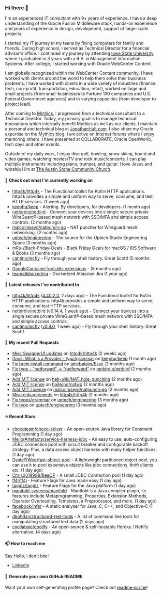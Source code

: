 ### Hi there 👋

I'm an experienced IT consultant with 9+ years of experience. I have a deep understanding of the Oracle Fusion Middleware stack, hands-on experience and years of experience in design, development, support of large-scale projects.

I started my IT journey in my teens by fixing computers for family and friends. During high school, I served as Technical Director for a financial advisor's office. I continued my journey by attending [Iowa State University](iastate.edu) where I graduated in 3 years with a B.S. in Management Information Systems. After college, I started working with Oracle WebCenter Content.

I am globally recognized within the WebCenter Content community. I have worked with clients around the world to help them solve their business problems. I have worked with clients in a wide variety of industries (finance, tech, non-profit, transportation, education, retail), worked on large and small projects (from small businesses to Fortune 100 companies and U.S. Federal Government agencies) and in varying capacities (from developer to project lead).

After coming to [Mythics](https://www.mythics.com/), I progressed from a technical consultant to a Technical Director. Today, my primary goal is to manage technical innovations which internally benefit Mythics as well as our clients. I maintain a personal and technical blog at [JonathanHult.com](https://jonathanhult.com). I also share my Oracle expertise on the [Mythics blog](https://www.mythics.com/about/blog/). I am active on Internet forums where I enjoy mentoring others. I have presented at COLLABORATE, Oracle OpenWorld, tech days and other events.

Outside of my daily work, I enjoy disc golf, bowling, snow skiing, board and video games, watching movies/TV and rock music/concerts. I can play multiple instruments including piano, trumpet, and guitar. I love Jesus and worship Him at [The Austin Stone Community Church](https://austinstone.org/).

#### 👷 Check out what I'm currently working on

- [http4k/http4k](https://github.com/http4k/http4k) - The Functional toolkit for Kotlin HTTP applications. http4k provides a simple and uniform way to serve, consume, and test HTTP services. (1 week ago)
- [keephq/keep](https://github.com/keephq/keep) - Alerting. By developers, for developers. (1 month ago)
- [netbirdio/netbird](https://github.com/netbirdio/netbird) - Connect your devices into a single secure private WireGuard®-based mesh network with SSO/MFA and simple access controls. (2 months ago)
- [malcolmseyd/natpunch-go](https://github.com/malcolmseyd/natpunch-go) - NAT puncher for Wireguard mesh networking. (2 months ago)
- [uptech/engineering](https://github.com/uptech/engineering) - The source for the Uptech Studio Engineering Space (3 months ago)
- [mRs-/Black-Friday-Deals](https://github.com/mRs-/Black-Friday-Deals) - Black Friday Deals for macOS / iOS Software &amp; Books (3 months ago)
- [cantino/mcfly](https://github.com/cantino/mcfly) - Fly through your shell history. Great Scott! (5 months ago)
- [GoogleContainerTools/jib-extensions](https://github.com/GoogleContainerTools/jib-extensions) -  (8 months ago)
- [teamatldocker/jira](https://github.com/teamatldocker/jira) - Dockerized Atlassian Jira (1 year ago)

#### 🔭 Latest releases I've contributed to

- [http4k/http4k](https://github.com/http4k/http4k) ([4.40.2.0](https://github.com/http4k/http4k/releases/tag/4.40.2.0), 2 days ago) - The Functional toolkit for Kotlin HTTP applications. http4k provides a simple and uniform way to serve, consume, and test HTTP services.
- [netbirdio/netbird](https://github.com/netbirdio/netbird) ([v0.14.4](https://github.com/netbirdio/netbird/releases/tag/v0.14.4), 1 week ago) - Connect your devices into a single secure private WireGuard®-based mesh network with SSO/MFA and simple access controls.
- [cantino/mcfly](https://github.com/cantino/mcfly) ([v0.8.0](https://github.com/cantino/mcfly/releases/tag/v0.8.0), 1 week ago) - Fly through your shell history. Great Scott!

#### 🔨 My recent Pull Requests

- [Misc SwaggerUI updates](https://github.com/http4k/http4k/pull/864) on [http4k/http4k](https://github.com/http4k/http4k) (2 weeks ago)
- [Docs: What is a Provider - typo/grammar](https://github.com/keephq/keep/pull/44) on [keephq/keep](https://github.com/keephq/keep) (1 month ago)
- [Fix brew install command](https://github.com/amebalabs/Esse/pull/18) on [amebalabs/Esse](https://github.com/amebalabs/Esse) (2 months ago)
- [Fix typo - &#34;netforwad&#34; -&gt; &#34;netforward&#34;](https://github.com/netbirdio/netbird/pull/647) on [netbirdio/netbird](https://github.com/netbirdio/netbird) (2 months ago)
- [Add MIT license](https://github.com/heh-wiki/NAT_hole_punching/pull/3) on [heh-wiki/NAT_hole_punching](https://github.com/heh-wiki/NAT_hole_punching) (2 months ago)
- [Add MIT license](https://github.com/hailwind/natwg/pull/1) on [hailwind/natwg](https://github.com/hailwind/natwg) (2 months ago)
- [Add MIT License](https://github.com/malcolmseyd/natpunch-go/pull/10) on [malcolmseyd/natpunch-go](https://github.com/malcolmseyd/natpunch-go) (2 months ago)
- [Misc enhancements](https://github.com/http4k/http4k/pull/836) on [http4k/http4k](https://github.com/http4k/http4k) (2 months ago)
- [Fix typos/grammar](https://github.com/uptech/engineering/pull/15) on [uptech/engineering](https://github.com/uptech/engineering) (3 months ago)
- [Fix typo](https://github.com/uptech/engineering/pull/14) on [uptech/engineering](https://github.com/uptech/engineering) (3 months ago)

#### ⭐ Recent Stars

- [chocoteam/choco-solver](https://github.com/chocoteam/choco-solver) - An open-source Java library for Constraint Programming (1 day ago)
- [MeliorArtefacts/service-harness-jdbc](https://github.com/MeliorArtefacts/service-harness-jdbc) - An easy to use, auto-configuring JDBC connection pool with circuit breaker and configurable backoff strategy.  Plus, a data access object harness with many helper functions. (1 day ago)
- [DanielYWoo/fast-object-pool](https://github.com/DanielYWoo/fast-object-pool) - A lightweight partitioned object pool, you can use it to pool expensive objects like jdbc connections, thrift clients etc. (1 day ago)
- [Chris2018998/BeeCP](https://github.com/Chris2018998/BeeCP) - A small JDBC Connection pool (1 day ago)
- [ff4j/ff4j](https://github.com/ff4j/ff4j) - Feature Flags for Java made easy (1 day ago)
- [togglz/togglz](https://github.com/togglz/togglz) - Feature Flags for the Java platform (1 day ago)
- [manifold-systems/manifold](https://github.com/manifold-systems/manifold) - Manifold is a Java compiler plugin, its features include Metaprogramming, Properties, Extension Methods, Operator Overloading, Templates, a Preprocessor, and more. (1 day ago)
- [facebook/infer](https://github.com/facebook/infer) - A static analyzer for Java, C, C&#43;&#43;, and Objective-C (1 day ago)
- [dbohdan/structured-text-tools](https://github.com/dbohdan/structured-text-tools) - A list of command line tools for manipulating structured text data (2 days ago)
- [coollabsio/coolify](https://github.com/coollabsio/coolify) - An open-source &amp; self-hostable Heroku / Netlify alternative. (4 days ago)

#### 📫 How to reach me

Say Hello, I don't bite!

- [LinkedIn](https://www.linkedin.com/in/jonathanhult)

#### 📖 Generate your own GitHub README

Want your own self-generating profile page? Check out [readme-scribe](https://github.com/muesli/readme-scribe)!
